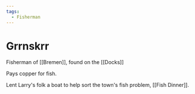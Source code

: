 ```yaml
---
tags:
  - Fisherman
---
```

# Grrnskrr 

Fisherman of [[Bremen]], found on the [[Docks]]

Pays copper for fish.

Lent Larry's folk a boat to help sort the town's fish problem, [[Fish Dinner]].